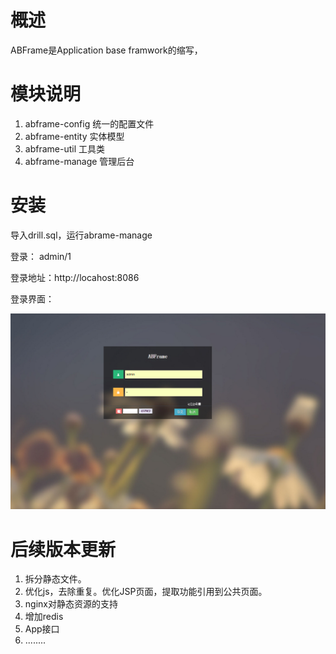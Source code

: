 # 概述

ABFrame是Application base framwork的缩写，


# 模块说明


1. abframe-config  统一的配置文件
2. abframe-entity  实体模型
3. abframe-util    工具类
4. abframe-manage  管理后台


# 安装

导入drill.sql，运行abrame-manage

登录： admin/1

登录地址：http://locahost:8086  

登录界面：

![login](https://github.com/zoopaper/assets/blob/master/img/login.jpg)

# 后续版本更新

1. 拆分静态文件。
2. 优化js，去除重复。优化JSP页面，提取功能引用到公共页面。
3. nginx对静态资源的支持
4. 增加redis
5. App接口
6. ........
